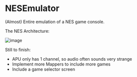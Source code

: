 # NESEmulator
(Almost) Entire emulation of a NES game console. 

The NES Architecture:

![image](https://user-images.githubusercontent.com/26506402/185075419-6c769c0b-3980-49ab-9e6a-2417a8bafcd8.png)

Still to finish: 
- APU only has 1 channel, so audio often sounds very strange
- Implement more Mappers to include more games
- Include a game selector screen
